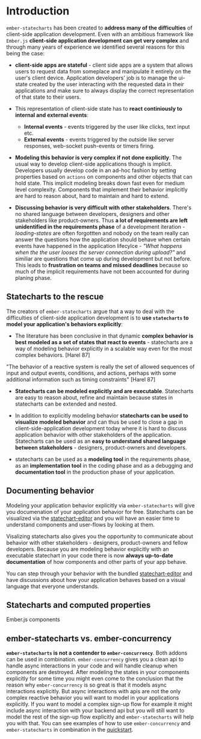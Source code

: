 # Introduction

`ember-statecharts` has been created to **address many of the difficulties** of client-side
application development. Even with an ambitious framework like `Ember.js`
<strong>client-side application development can get very complex</strong> and through many years
of experience we identified several reasons for this being the case:

* **client-side apps are stateful** - client side apps are a system that allows users
to request data from someplace and manipulate it entirely on the user's client device.
Application developers' job is to manage the ui-state created by the user interacting
with the requested data in their applications and make sure to always display
the correct representation of that state to their users.

* This representation of client-side state has to **react continiously to internal and external events**:

  * __Internal events__ - events triggered by the user like clicks, text input etc.
  * __External events__ - events triggered by the outside like server responses,
    web-socket push-events or timers firing.

* **Modeling this behavior is very complex if not done explicitly**. The usual way to
develop client-side applications though is implicit. Developers usually develop
code in an ad-hoc fashion by setting properties based on `actions` on components
and other objects that can hold state. This implicit modeling breaks down fast
even for medium level complexity. Components that implement their behavior
implicitly are hard to reason about, hard to maintain and hard to extend.

* **Discussing behavior is very difficult with other stakeholders**. There's no shared
language between developers, designers and other stakeholders like product-owners.
Thus **a lot of requirements are left unidentified in the requirements phase** of a
development iteration - _loading-states_ are often forgottten and nobody on the team really
can answer the questions how the application should behave when certain events have
happened in the application lifecylce - _"What happens when the the user looses the
server connection during upload?"_ and similiar are questions that come up during
development but not before. This leads to **frustration on teams and missed deadlines**
because so much of the implicit requirements have not been accounted for during planing
phase.

## Statecharts to the rescue
The creators of `ember-statecharts` argue that a way to deal with the difficulties
of  client-side application development is to **use `statecharts` to model your application's behaviors explicitly**:

* The literature has been conclusive in that dynamic **complex behavior is best modeled
as a set of states that react to events** - statecharts are a way of modeling
behavior explicitly in a scalable way even for the most complex behaviors. [Harel 87]

"The behavior of a reactive system is really the set of allowed sequences of
input and output events, conditions, and actions, perhaps with some additional
information such as timing constraints" [Harel 87]

* **Statecharts can be modeled explicitly and are executable**. Statecharts are easy
to reason about, refine and maintain because states in statecharts can be extended and nested.

* In addition to explicitly modeling behavior **statecharts can be used to visualize
modeled behavior** and can thus be used to close a gap in client-side-application development
today where it is hard to discuss application behavior with other stakeholders of the application.
Statecharts can be used as an **easy to understand shared language between stakeholders** -
designers, product-owners and developers.

* statecharts can be used as a **modeling tool** in the requirements phase, as an **implementation tool**
in the coding phase and as a debugging and **documentation tool** in the production phase of your application.


## Documenting behavior

Modeling your application behavior explicitly via `ember-statecharts` will give you documenation
of your application behavior for free. Statecharts can be visualized via the [statechart-editor](/editor)
and you will have an easier time to understand components and user-flows by looking at them.

Visalizing statecharts also gives you the opportunity to communicate about behavior
with other stakeholders - designers, product-owners and fellow developers. Because you
are modeling behavior explicitly with an executable statechart in your code there is
now **always up-to-date documentation** of how components and other parts of your app behave.

You can step through your behavior with the bundled [statechart-editor](/editor) and have discussions
about how your application behaves based on a visual language that everyone understands.

## Statecharts and computed properties
Ember.js components

## ember-statecharts vs. ember-concurrency

**`ember-statecharts` is not a contender to `ember-concurrency`**. Both addons can be used
in combination. `ember-concurrency` gives you a clean api to handle async interactions in
your code and will handle cleanup when components are destroyed. After modeling
the states in your components explicitly for some time you might even come to the conclusion
that the reason why `ember-concurrency` is so great is that it models async interactions
explicitly. But async interactions with apis are not the only complex reactive behavior you will
want to model in your applications explicitly. If you want to model a complex sign-up flow for example
it might include async interaction with your backend api but you will still want to model
the rest of the sign-up flow explicitly and `ember-statecharts` will help you with that.
You can see examples of how to use `ember-concurrency` and `ember-statecharts` in combination in the [quickstart](/docs/quickstart).
